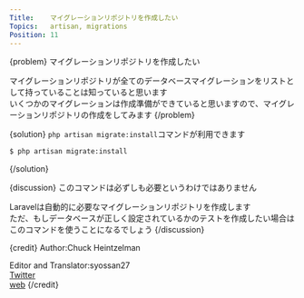 ```yaml
---
Title:    マイグレーションリポジトリを作成したい
Topics:   artisan, migrations
Position: 11
---
```


{problem}
マイグレーションリポジトリを作成したい

マイグレーションリポジトリが全てのデータベースマイグレーションをリストとして持っていることは知っていると思います  
いくつかのマイグレーションは作成準備ができていると思いますので、マイグレーションリポジトリの作成をしてみます
{/problem}

{solution}
`php artisan migrate:install`コマンドが利用できます

```bash
$ php artisan migrate:install
```
{/solution}

{discussion}
このコマンドは必ずしも必要というわけではありません

Laravelは自動的に必要なマイグレーションリポジトリを作成します  
ただ、もしデータベースが正しく設定されているかのテストを作成したい場合は  
このコマンドを使うことになるでしょう
{/discussion}

{credit}
Author:Chuck Heintzelman

Editor and Translator:syossan27  
[Twitter](https://twitter.com/syossan27)  
[web](http://syossan.hateblo.jp)
{/credit}
